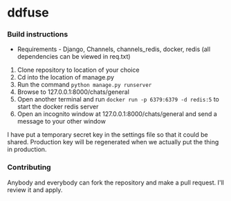 # ddfuse

### Build instructions
* Requirements - Django, Channels, channels_redis, docker, redis (all dependencies can be viewed in req.txt)

1. Clone repository to location of your choice
2. Cd into the location of manage.py
3. Run the command `python manage.py runserver`
4. Browse to 127.0.0.1:8000/chats/general
5. Open another terminal and run `docker run -p 6379:6379 -d redis:5` to start the docker redis server
6. Open an incognito window at 127.0.0.1:8000/chats/general and send a message to your other window

I have put a temporary secret key in the settings file so that it could be shared. Production key will be regenerated when we actually put the thing in production.

### Contributing

Anybody and everybody can fork the repository and make a pull request. I'll review it and apply.

